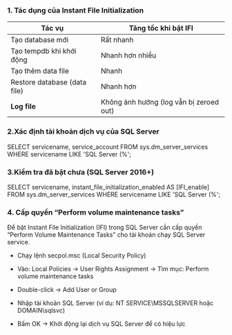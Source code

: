 ### 1. Tác dụng của Instant File Initialization

| Tác vụ                       | Tăng tốc khi bật IFI                      |
| ---------------------------- | ----------------------------------------- |
| Tạo database mới             | Rất nhanh                                 |
| Tạo tempdb khi khởi động     | Nhanh hơn nhiều                           |
| Tạo thêm data file           | Nhanh                                     |
| Restore database (data file) | Nhanh hơn                                 |
| **Log file**                 | Không ảnh hưởng (log vẫn bị zeroed out)   |

### 2.Xác định tài khoản dịch vụ của SQL Server

SELECT servicename, service_account
FROM sys.dm_server_services
WHERE servicename LIKE 'SQL Server (%';

### 3.Kiểm tra đã bật chưa (SQL Server 2016+)

SELECT
    servicename,
    instant_file_initialization_enabled AS [IFI_enable]
FROM sys.dm_server_services
WHERE servicename LIKE 'SQL Server (%';

### 4. Cấp quyền “Perform volume maintenance tasks”

Để bật Instant File Initialization (IFI) trong SQL Server cần cấp quyền “Perform Volume Maintenance Tasks” cho tài khoản chạy SQL Server service.

- Chạy lệnh secpol.msc (Local Security Policy)

- Vào: Local Policies → User Rights Assignment → Tìm mục: Perform volume maintenance tasks

- Double-click → Add User or Group

- Nhập tài khoản SQL Server (ví dụ: NT SERVICE\MSSQLSERVER hoặc DOMAIN\sqlsvc)

- Bấm OK → Khởi động lại dịch vụ SQL Server để có hiệu lực